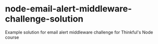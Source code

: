 # node-email-alert-middleware-challenge-solution
Example solution for email alert middleware challenge for Thinkful's Node course
